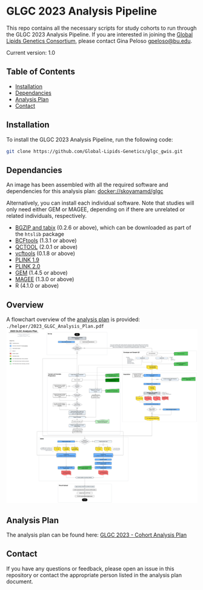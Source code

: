 # GLGC 2023 Analysis Pipeline

This repo contains all the necessary scripts for study cohorts to run through the GLGC 2023 Analysis Pipeline. If you are interested in joining the [Global Lipids Genetics Consortium](http://www.lipidgenetics.org/), please contact Gina Peloso <gpeloso@bu.edu>.

Current version: 1.0

## Table of Contents

- [Installation](#installation)
- [Dependancies](#dependancies)
- [Analysis Plan](#analysisplan)
- [Contact](#contact)

## Installation

To install the GLGC 2023 Analysis Pipeline, run the following code: 
```bash
git clone https://github.com/Global-Lipids-Genetics/glgc_gwis.git
```

## Dependancies
An image has been assembled with all the required software and dependencies for this analysis plan: [docker://skoyamamd/glgc](https://hub.docker.com/r/skoyamamd/glgc)

Alternatively, you can install each individual software. Note that studies will only need either GEM or MAGEE, depending on if there are unrelated or related individuals, respectively. 
- [BGZIP and tabix](http://www.htslib.org/download/) (0.2.6 or above), which can be downloaded as part of the `htslib` package
- [BCFtools](http://www.htslib.org/download/) (1.3.1 or above)
- [QCTOOL](https://www.well.ox.ac.uk/~gav/qctool_v2/documentation/download.html) (2.0.1 or above) 
- [vcftools](https://github.com/vcftools/vcftools) (0.1.8 or above)
- [PLINK 1.9](https://www.cog-genomics.org/plink/) 
- [PLINK 2.0](https://www.cog-genomics.org/plink/2.0/)
- [GEM](https://github.com/large-scale-gxe-methods/GEM) (1.4.5 or above)
- [MAGEE](https://github.com/large-scale-gxe-methods/MAGEE) (1.3.0 or above) 
- R (4.1.0 or above)

## Overview
A flowchart overview of the [analysis plan](#analysisplan) is provided: `./helper/2023_GLGC_Analysis_Plan.pdf`
![2023 GLGC Analysis Plan](helper/2023_GLGC_Analysis_Plan.svg)

## Analysis Plan
The analysis plan can be found here: [GLGC 2023 - Cohort Analysis Plan](https://docs.google.com/document/d/1x8F1o4krajNPLwoeJwzirMLveVs1HGlF1Z2eSnBGjo0/edit?usp=sharing) 

## Contact
If you have any questions or feedback, please open an issue in this repository or contact the appropriate person listed in the analysis plan document. 
